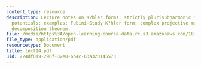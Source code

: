 ```yaml
---
content_type: resource
description: Lecture notes on K?hler forms; strictly plurisubharmonic functions; K?hler
  potentials; examples; Fubini-Study K?hler form; complex projective manifolds; Hodge
  decomposition theorem.
file: /media/https%3A/open-learning-course-data-rc.s3.amazonaws.com/18-966-geometry-of-manifolds-spring-2007/224df019296f32e86b4c63a323145573_lect14.pdf
file_type: application/pdf
resourcetype: Document
title: lect14.pdf
uid: 224df019-296f-32e8-6b4c-63a323145573
---
```

